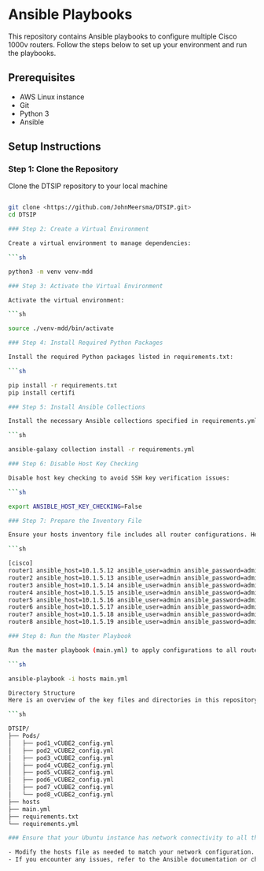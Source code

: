 # Ansible Playbooks

This repository contains Ansible playbooks to configure multiple Cisco 1000v routers. Follow the steps below to set up your environment and run the playbooks.

## Prerequisites

- AWS Linux instance
- Git
- Python 3
- Ansible

## Setup Instructions

### Step 1: Clone the Repository

Clone the DTSIP repository to your local machine

```sh

git clone <https://github.com/JohnMeersma/DTSIP.git>
cd DTSIP

### Step 2: Create a Virtual Environment

Create a virtual environment to manage dependencies:

```sh

python3 -m venv venv-mdd

### Step 3: Activate the Virtual Environment

Activate the virtual environment:

```sh

source ./venv-mdd/bin/activate

### Step 4: Install Required Python Packages

Install the required Python packages listed in requirements.txt:

```sh

pip install -r requirements.txt
pip install certifi

### Step 5: Install Ansible Collections

Install the necessary Ansible collections specified in requirements.yml:

```sh

ansible-galaxy collection install -r requirements.yml

### Step 6: Disable Host Key Checking

Disable host key checking to avoid SSH key verification issues:

```sh

export ANSIBLE_HOST_KEY_CHECKING=False

### Step 7: Prepare the Inventory File

Ensure your hosts inventory file includes all router configurations. Here is an example hosts file:

```sh

[cisco]
router1 ansible_host=10.1.5.12 ansible_user=admin ansible_password=admin ansible_network_os=ios
router2 ansible_host=10.1.5.13 ansible_user=admin ansible_password=admin ansible_network_os=ios
router3 ansible_host=10.1.5.14 ansible_user=admin ansible_password=admin ansible_network_os=ios
router4 ansible_host=10.1.5.15 ansible_user=admin ansible_password=admin ansible_network_os=ios
router5 ansible_host=10.1.5.16 ansible_user=admin ansible_password=admin ansible_network_os=ios
router6 ansible_host=10.1.5.17 ansible_user=admin ansible_password=admin ansible_network_os=ios
router7 ansible_host=10.1.5.18 ansible_user=admin ansible_password=admin ansible_network_os=ios
router8 ansible_host=10.1.5.19 ansible_user=admin ansible_password=admin ansible_network_os=ios

### Step 8: Run the Master Playbook

Run the master playbook (main.yml) to apply configurations to all routers:

```sh

ansible-playbook -i hosts main.yml

Directory Structure
Here is an overview of the key files and directories in this repository:

```sh

DTSIP/
├── Pods/
│   ├── pod1_vCUBE2_config.yml
│   ├── pod2_vCUBE2_config.yml
│   ├── pod3_vCUBE2_config.yml
│   ├── pod4_vCUBE2_config.yml
│   ├── pod5_vCUBE2_config.yml
│   ├── pod6_vCUBE2_config.yml
│   ├── pod7_vCUBE2_config.yml
│   └── pod8_vCUBE2_config.yml
├── hosts
├── main.yml
├── requirements.txt
└── requirements.yml

### Ensure that your Ubuntu instance has network connectivity to all the routers

- Modify the hosts file as needed to match your network configuration.
- If you encounter any issues, refer to the Ansible documentation or check the configuration files for errors.
